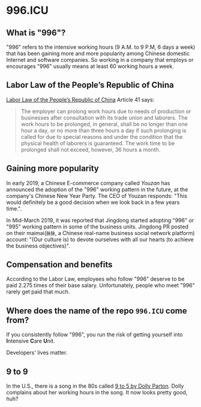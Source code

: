996.ICU
===

## What is "996"?
"996" refers to the intensive working hours (9 A.M. to 9 P.M, 6 days a week) that has been gaining more and more popularity among Chinese domestic Internet and software companies. 
So working in a company that employs or encourages "996" usually means at least 60 working hours a week.

## Labor Law of the People’s Republic of China
[Labor Law of the People’s Republic of China](http://www.china.org.cn/living_in_china/abc/2009-07/15/content_18140508.htm) Article 41 says:

> The employer can prolong work hours due to needs of production or businesses after consultation with its trade union and laborers. The work hours to be prolonged, in general, shall be no longer than one hour a day, or no more than three hours a day if such prolonging is called for due to special reasons and under the condition that the physical health of laborers is guaranteed. The work time to be prolonged shall not exceed, however, 36 hours a month. 

## Gaining more popularity

In early 2019, a Chinese E-commerce company called _Youzan_ has announced the adoption of the "996" working pattern in the future, at the company's Chinese New Year Party. The CEO of Youzan responds: "This would definitely be a good decision when we look back in a few years time.".

In Mid-March 2019, it was reported that Jingdong started adopting "996" or "995" working pattern in some of the business units. Jingdong PR posted on their maimai(`脉脉`, a Chinese real-name business social network platform) account: "(Our culture is) to devote ourselves with all our hearts (to achieve the business objectives)".

## Compensation and benefits

According to the Labor Law, employees who follow "996" deserve to be paid 2.275 times of their base salary. Unfortunately, people who meet "996" rarely get paid that much.

## Where does the name of the repo `996.ICU` come from?

If you consistently follow "996", you run the risk of getting yourself into **I**ntensive **C**are **U**nit. 

Developers' lives matter.

## 9 to 9
In the U.S., there is a song in the 80s called [9 to 5 by Dolly Parton](https://genius.com/Dolly-parton-9-to-5-lyrics). Dolly complains about her working hours in the song. It now looks pretty good, huh?
